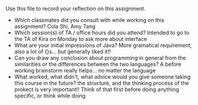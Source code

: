 Use this file to record your reflection on this assignment.

- Which classmates did you consult with while working on this assignment?
    Cola Shi, Amy Tang
- Which session(s) of TA / office hours did you attend?
    Intended to go to the TA of Kira on Monday to ask more about interface
- What are your initial impressions of Java? 
    More gramatical requirement, also a lot of {}s... but generally liked it!!
- Can you draw any conclusion about programming in general from the similarities or the differences between the two languages? 
    A before working brainstorm really helps... no matter the language
- What worked, what didn't, what advice would you give someone taking this course in the future?
    the structure, and the thinking process of the prokect is very important!! Think of that first before doing anything specific, or think while doing
